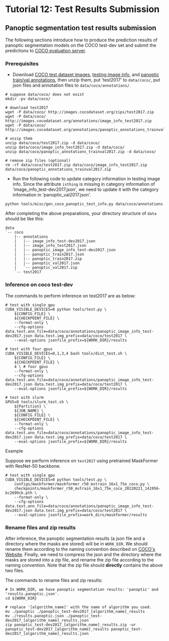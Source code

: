 # Tutorial 12: Test Results Submission

## Panoptic segmentation test results submission

The following sections introduce how to produce the prediction results of panoptic segmentation models on the COCO test-dev set and submit the predictions to [COCO evaluation server](https://competitions.codalab.org/competitions/19507).

### Prerequisites

- Download [COCO test dataset images](http://images.cocodataset.org/zips/test2017.zip), [testing image info](http://images.cocodataset.org/annotations/image_info_test2017.zip), and [panoptic train/val annotations](http://images.cocodataset.org/annotations/panoptic_annotations_trainval2017.zip), then unzip them, put 'test2017' to `data/coco/`, put json files and annotation files to `data/coco/annotations/`.

```shell
# suppose data/coco/ does not exist
mkdir -pv data/coco/

# download test2017
wget -P data/coco/ http://images.cocodataset.org/zips/test2017.zip
wget -P data/coco/ http://images.cocodataset.org/annotations/image_info_test2017.zip
wget -P data/coco/ http://images.cocodataset.org/annotations/panoptic_annotations_trainval2017.zip

# unzip them
unzip data/coco/test2017.zip -d data/coco/
unzip data/coco/image_info_test2017.zip -d data/coco/
unzip data/coco/panoptic_annotations_trainval2017.zip -d data/coco/

# remove zip files (optional)
rm -rf data/coco/test2017.zip data/coco/image_info_test2017.zip data/coco/panoptic_annotations_trainval2017.zip
```

- Run the following code to update category information in testing image info. Since the attribute `isthing` is missing in category information of 'image_info_test-dev2017.json', we need to update it with the category information in 'panoptic_val2017.json'.

```shell
python tools/misc/gen_coco_panoptic_test_info.py data/coco/annotations
```

After completing the above preparations, your directory structure of `data` should be like this:

```text
data
`-- coco
    |-- annotations
    |   |-- image_info_test-dev2017.json
    |   |-- image_info_test2017.json
    |   |-- panoptic_image_info_test-dev2017.json
    |   |-- panoptic_train2017.json
    |   |-- panoptic_train2017.zip
    |   |-- panoptic_val2017.json
    |   `-- panoptic_val2017.zip
    `-- test2017
```

### Inference on coco test-dev

The commands to perform inference on test2017 are as below:

```shell
# test with single gpu
CUDA_VISIBLE_DEVICES=0 python tools/test.py \
    ${CONFIG_FILE} \
    ${CHECKPOINT_FILE} \
    --format-only \
    --cfg-options data.test.ann_file=data/coco/annotations/panoptic_image_info_test-dev2017.json data.test.img_prefix=data/coco/test2017 \
    --eval-options jsonfile_prefix=${WORK_DIR}/results

# test with four gpus
CUDA_VISIBLE_DEVICES=0,1,3,4 bash tools/dist_test.sh \
    ${CONFIG_FILE} \
    ${CHECKPOINT_FILE} \
    4 \ # four gpus
    --format-only \
    --cfg-options data.test.ann_file=data/coco/annotations/panoptic_image_info_test-dev2017.json data.test.img_prefix=data/coco/test2017 \
    --eval-options jsonfile_prefix=${WORK_DIR}/results

# test with slurm
GPUS=8 tools/slurm_test.sh \
    ${Partition} \
    ${JOB_NAME} \
    ${CONFIG_FILE} \
    ${CHECKPOINT_FILE} \
    --format-only \
    --cfg-options data.test.ann_file=data/coco/annotations/panoptic_image_info_test-dev2017.json data.test.img_prefix=data/coco/test2017 \
    --eval-options jsonfile_prefix=${WORK_DIR}/results
```

Example

Suppose we perform inference on `test2017` using pretrained MaskFormer with ResNet-50 backbone.

```shell
# test with single gpu
CUDA_VISIBLE_DEVICES=0 python tools/test.py \
    configs/maskformer/maskformer_r50_mstrain_16x1_75e_coco.py \
    checkpoints/maskformer_r50_mstrain_16x1_75e_coco_20220221_141956-bc2699cb.pth \
    --format-only \
    --cfg-options data.test.ann_file=data/coco/annotations/panoptic_image_info_test-dev2017.json data.test.img_prefix=data/coco/test2017 \
    --eval-options jsonfile_prefix=work_dirs/maskformer/results
```

### Rename files and zip results

After inference, the panoptic segmentation results (a json file and a directory where the masks are stored) will be in `WORK_DIR`. We should rename them according to the naming convention described on [COCO's Website](https://cocodataset.org/#upload). Finally, we need to compress the json and the directory where the masks are stored into a zip file, and rename the zip file according to the naming convention. Note that the zip file should **directly** contains the above two files.

The commands to rename files and zip results:

```shell
# In WORK_DIR, we have panoptic segmentation results: 'panoptic' and 'results.panoptic.json'.
cd ${WORK_DIR}

# replace '[algorithm_name]' with the name of algorithm you used.
mv ./panoptic ./panoptic_test-dev2017_[algorithm_name]_results
mv ./results.panoptic.json ./panoptic_test-dev2017_[algorithm_name]_results.json
zip panoptic_test-dev2017_[algorithm_name]_results.zip -ur panoptic_test-dev2017_[algorithm_name]_results panoptic_test-dev2017_[algorithm_name]_results.json
```
